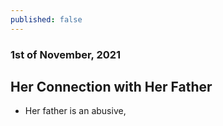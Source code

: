 ```yaml
---
published: false
---
```

### 1st of November, 2021

## Her Connection with Her Father

- Her father is an abusive, 
